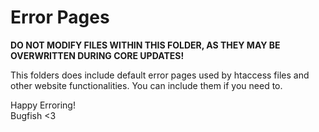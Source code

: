 # Error Pages

**DO NOT MODIFY FILES WITHIN THIS FOLDER, AS THEY MAY BE OVERWRITTEN DURING CORE UPDATES!**

This folders does include default error pages used by htaccess files and other website functionalities. You can include them if you need to.

Happy Erroring!  
Bugfish <3